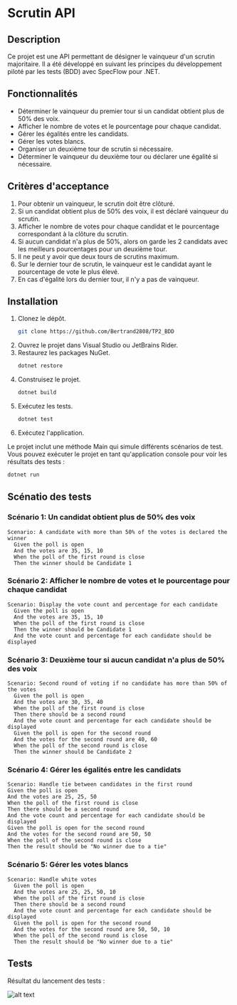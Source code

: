 # Scrutin API

## Description

Ce projet est une API permettant de désigner le vainqueur d'un scrutin majoritaire. Il a été développé en suivant les principes du développement piloté par les tests (BDD) avec SpecFlow pour .NET.

## Fonctionnalités

- Déterminer le vainqueur du premier tour si un candidat obtient plus de 50% des voix.
- Afficher le nombre de votes et le pourcentage pour chaque candidat.
- Gérer les égalités entre les candidats.
- Gérer les votes blancs.
- Organiser un deuxième tour de scrutin si nécessaire.
- Déterminer le vainqueur du deuxième tour ou déclarer une égalité si nécessaire.

## Critères d'acceptance

1. Pour obtenir un vainqueur, le scrutin doit être clôturé.
2. Si un candidat obtient plus de 50% des voix, il est déclaré vainqueur du scrutin.
3. Afficher le nombre de votes pour chaque candidat et le pourcentage correspondant à la clôture du scrutin.
4. Si aucun candidat n'a plus de 50%, alors on garde les 2 candidats avec les meilleurs pourcentages pour un deuxième tour.
5. Il ne peut y avoir que deux tours de scrutins maximum.
6. Sur le dernier tour de scrutin, le vainqueur est le candidat ayant le pourcentage de vote le plus élevé.
7. En cas d'égalité lors du dernier tour, il n'y a pas de vainqueur.

## Installation

1. Clonez le dépôt.
   ```bash
   git clone https://github.com/Bertrand2808/TP2_BDD
    ```
2. Ouvrez le projet dans Visual Studio ou JetBrains Rider.
3. Restaurez les packages NuGet.
    ```bash
    dotnet restore
    ```
4. Construisez le projet.
    ```bash
    dotnet build
    ```
5. Exécutez les tests.
    ```bash
    dotnet test
    ```
6. Exécutez l'application.

Le projet inclut une méthode Main qui simule différents scénarios de test. Vous pouvez exécuter le projet en tant qu'application console pour voir les résultats des tests :

```bash
dotnet run
```

## Scénatio des tests

### Scénario 1: Un candidat obtient plus de 50% des voix

```gherkin
Scenario: A candidate with more than 50% of the votes is declared the winner
  Given the poll is open
  And the votes are 35, 15, 10
  When the poll of the first round is close
  Then the winner should be Candidate 1
```

### Scénario 2: Afficher le nombre de votes et le pourcentage pour chaque candidat

```gherkin
Scenario: Display the vote count and percentage for each candidate
  Given the poll is open
  And the votes are 35, 15, 10
  When the poll of the first round is close
  Then the winner should be Candidate 1
  And the vote count and percentage for each candidate should be displayed
```

### Scénario 3: Deuxième tour si aucun candidat n'a plus de 50% des voix

```gherkin
Scenario: Second round of voting if no candidate has more than 50% of the votes
  Given the poll is open
  And the votes are 30, 35, 40
  When the poll of the first round is close
  Then there should be a second round
  And the vote count and percentage for each candidate should be displayed
  Given the poll is open for the second round
  And the votes for the second round are 40, 60
  When the poll of the second round is close
  Then the winner should be Candidate 2
```

### Scénario 4: Gérer les égalités entre les candidats

  ```gherkin
Scenario: Handle tie between candidates in the first round
  Given the poll is open
  And the votes are 25, 25, 50
  When the poll of the first round is close
  Then there should be a second round
  And the vote count and percentage for each candidate should be displayed
  Given the poll is open for the second round
  And the votes for the second round are 50, 50
  When the poll of the second round is close
  Then the result should be "No winner due to a tie"
```

### Scénario 5: Gérer les votes blancs

```gherkin
Scenario: Handle white votes
  Given the poll is open
  And the votes are 25, 25, 50, 10
  When the poll of the first round is close
  Then there should be a second round
  And the vote count and percentage for each candidate should be displayed
  Given the poll is open for the second round
  And the votes for the second round are 50, 50, 10
  When the poll of the second round is close
  Then the result should be "No winner due to a tie"
```

## Tests

Résultat du lancement des tests :

![alt text](image.png)
